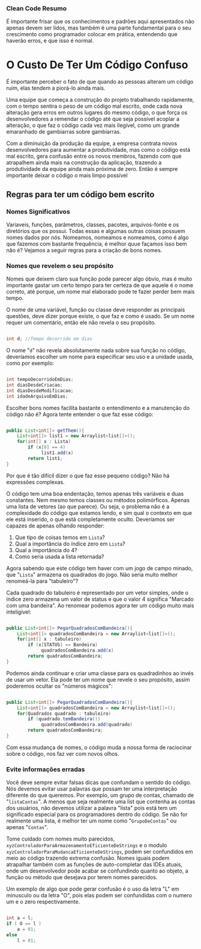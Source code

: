 
  

  

### Clean Code Resumo

  

É importante frisar que os conhecimentos e padrões aqui apresentados não apenas devem ser lidos, mas também é uma parte fundamental para o seu crescimento como programador colocar em prática, entendendo que haverão erros, e que isso é normal.

  

  

# O Custo De Ter Um Código Confuso

  

É importante perceber o fato de que quando as pessoas alteram um código ruim, elas tendem a piorá-lo ainda mais.

  

Uma equipe que começa a construção do projeto trabalhando rapidamente, com o tempo sentira o peso de um código mal escrito, onde cada nova alteração gera erros em outros lugares do mesmo código, o que força os desenvolvedores a remendar o código até que seja possível acoplar a alteração, o que faz o código cada vez mais ilegível, como um grande emaranhado de gambiarras sobre gambiarras.

  

Com a diminuição da produção da equipe, a empresa contrata novos desenvolvedores para aumentar a produtividade, mas como o código está mal escrito, gera confusão entre os novos membros, fazendo com que atrapalhem ainda mais na construção da aplicação, trazendo a produtividade da equipe ainda mais próxima de zero. Então é sempre importante deixar o código o mais limpo possível

  

## Regras para ter um código bem escrito

  

### Nomes Significativos



Variaveis, funções, parâmetros, classes, pacotes, arquivos-fonte e os diretórios que os possui. Todas essas e algumas outras coisas possuem nomes dados por nós. Nomeamos, nomeamos e nomeamos, como é algo que fazemos com bastante frequência, é melhor quue façamos isso bem não é? Vejamos a seguir regras para a criação de bons nomes.

  

### Nomes que revelem o seu propósito

  

Nomes que deixem claro sua função pode parecer algo óbvio, mas é muito importante gastar um certo tempo para ter certeza de que aquele é o nome correto, até porque, um nome mal elaborado pode te fazer perder bem mais tempo.

  

O nome de uma variável, função ou classe deve responder as principais questões, deve dizer porque existe, o que faz e como é usado. Se um nome requer um comentário, então ele não revela o seu propósito.

  

~~~java

int d; //Tempo decorrido em dias

~~~


O nome "``d``" não revela absolutamente nada sobre sua função no código, deveríamos escolher um nome para especificar seu uso e a unidade usada, como por exemplo:

~~~java

int tempoDecorridoEmDias;
int diasDesdeCriacao;
int diasDesdeModificacao;
int idadeArquivoEmDias;

~~~

Escolher bons nomes facilita bastante o entendimento e a manutenção do código não é? Agora tente entender o que faz esse código: 


~~~java

public List<int[]> getThem(){
	List<int[]> list1 = new Arraylist<list[]>();
	for(int[] x : Lista)
		if (x[0] == 4)
			 list1.add(x)
		return list1;
}

~~~

Por que é tão difícil dizer o que faz esse pequeno código? Não há expressões complexas.

O código tem uma boa endentação, temos apenas três variáveis e duas constantes. Nem mesmo temos classes ou métodos  polimórficos. Apenas uma lista de vetores (ao que parece). Ou seja, o problema não é a complexidade do código que estamos  lendo, e sim qual o contexto em que ele está inserido, o que está completamente oculto. Deveríamos ser capazes de apenas olhando responder:

1. Que tipo de coisas temos em ``Lista``?
2. Qual a importância do índice zero em ``Lista``?
3. Qual a importância do 4?
4. Como seria usada a lista retornada?


Agora sabendo que este código tem haver com um jogo de campo minado, que "``Lista``" armazena os quadrados do jogo. Não seria muito melhor renomeá-la para "tabuleiro"?


Cada quadrado do tabuleiro é representado por um vetor simples, onde o índice zero armazena um valor de status e que o valor 4 significa "Marcado com uma bandeira". Ao renomear podemos agora ter um código muito mais inteligível:

~~~java

public List<int[]> PegarQuadradosComBandeira(){
	List<int[]> quadradosComBandeira = new Arraylist<list[]>();
	for(int[] x : tabuleiro)
		if (x[STATUS] == Bandeira)
			 quadradosComBandeira.add(x)
		return quadradosComBandeira;
}

~~~

Podemos ainda continuar e criar uma classe para os quadradinhos ao invés de usar um vetor.
Ela pode ter um nome que revele o seu propósito, assim poderemos ocultar os "números mágicos":

~~~java

public List<int[]> PegarQuadradosComBandeira(){
	List<int[]> quadradosComBandeira = new Arraylist<list[]>();
	for(Quadrados quadrado : tabuleiro)
		if (quadrado.temBandeira())
			 quadradosComBandeira.add(quadrado)
		return quadradosComBandeira;
}

~~~

Com essa mudança de nomes, o código muda a nossa forma de raciocinar sobre o código, nos faz ver com novos olhos.

### Evite informações erradas

Você deve sempre evitar falsas dicas que confundam o sentido do código. Nós devemos evitar usar palavras que possam ter uma interpretação diferente do que queremos. Por exemplo, um grupo de contas, chamado de "``listaContas``". A menos que seja realmente uma list que contenha as contas dos usuários, não devemos utilizar a palavra "lista" pois está tem um significado especial para os programadores dentro do código. Se não for realmente uma lista, é melhor ter um nome como "``GrupoDeContas``" ou apenas "``Contas``".

Tome cuidado com nomes muito parecidos, ``xyzControladorParaArmazenamentoEficienteDeStrings`` e o modulo ``xyzControladorParaMudancaEficienteDeStrings``, podem ser confundidos em meio ao código trazendo extrema confusão. Nomes iguais podem atrapalhar também com as funções de auto-completar das IDEs atuais, onde um desenvolvedor pode acabar se confundindo quanto ao objeto, a função ou método que desejava por terem nomes parecidos.  

Um exemplo de algo que pode gerar confusão é o uso da letra "L" em minusculo ou da letra "O", pois elas podem ser confundidas com o numero um e o zero respectivamente.

~~~java

int a = l;
if ( O == l )
	a = 01;
else 
	l = 01;

~~~
